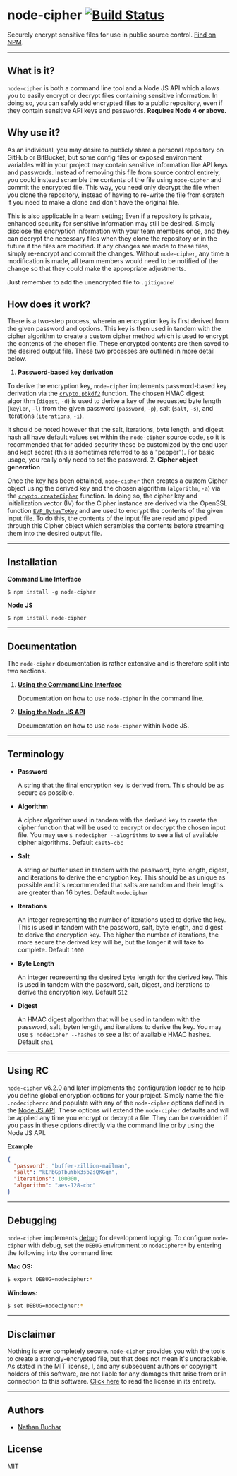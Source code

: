 node-cipher [![Build Status](https://travis-ci.org/nathanbuchar/node-cipher.svg?branch=master)](https://travis-ci.org/nathanbuchar/node-cipher)
===========

Securely encrypt sensitive files for use in public source control. [Find on NPM][external_package_node-cipher].



***



What is it?
-----------

`node-cipher` is both a command line tool and a Node JS API which allows you to easily encrypt or decrypt files containing sensitive information. In doing so, you can safely add encrypted files to a public repository, even if they contain sensitive API keys and passwords. **Requires Node 4 or above.**




Why use it?
-----------

As an individual, you may desire to publicly share a personal repository on GitHub or BitBucket, but some config files or exposed environment variables within your project may contain sensitive information like API keys and passwords. Instead of removing this file from source control entirely, you could instead scramble the contents of the file using `node-cipher` and commit the encrypted file. This way, you need only decrypt the file when you clone the repository, instead of having to re-write the file from scratch if you need to make a clone and don't have the original file.

This is also applicable in a team setting; Even if a repository is private, enhanced security for sensitive information may still be desired. Simply disclose the encryption information with your team members once, and they can decrypt the necessary files when they clone the repository or in the future if the files are modified. If any changes are made to these files, simply re-encrypt and commit the changes. Without `node-cipher`, any time a modification is made, all team members would need to be notified of the change so that they could make the appropriate adjustments.

Just remember to add the unencrypted file to `.gitignore`!




How does it work?
-----------------

There is a two-step process, wherein an encryption key is first derived from the given password and options. This key is then used in tandem with the cipher algorithm to create a custom cipher method which is used to encrypt the contents of the chosen file. These encrypted contents are then saved to the desired output file. These two processes are outlined in more detail below.

1. **Password-based key derivation**

  To derive the encryption key, `node-cipher` implements password-based key derivation via the [`crypto.pbkdf2`][external_crypto_pbkdf2] function. The chosen HMAC digest algorithm (`digest`, `-d`) is used to derive a key of the requested byte length (`keylen`, `-l`) from the given password (`password`, `-p`), salt (`salt`, `-s`), and iterations (`iterations`, `-i`).

  It should be noted however that the salt, iterations, byte length, and digest hash all have default values set within the `node-cipher` source code, so it is recommended that for added security these be customized by the end user and kept secret (this is sometimes referred to as a "pepper"). For basic usage, you really only need to set the password.
2. **Cipher object generation**

  Once the key has been obtained, `node-cipher` then creates a custom Cipher object using the derived key and the chosen algorithm (`algorithm`, `-a`) via the [`crypto.createCipher`][external_crypto_create-cipher] function. In doing so, the cipher key and initialization vector (IV) for the Cipher instance are derived via the OpenSSL function [`EVP_BytesToKey`][external_link_sslbytestokey] and are used to encrypt the contents of the given input file. To do this, the contents of the input file are read and piped through this Cipher object which scrambles the contents before streaming them into the desired output file.



***



Installation
------------

**Command Line Interface**
```
$ npm install -g node-cipher
```

**Node JS**
```
$ npm install node-cipher
```



***



Documentation
-------------

The `node-cipher` documentation is rather extensive and is therefore split into two sections.


1. **[Using the Command Line Interface][docs_cli]**

    Documentation on how to use `node-cipher` in the command line.
2. **[Using the Node JS API][docs_api]**

    Documentation on how to use `node-cipher` within Node JS.



***



Terminology
-----------

* **Password**

  A string that the final encryption key is derived from. This should be as secure as possible.


* **Algorithm**

  A cipher algorithm used in tandem with the derived key to create the cipher function that will be used to encrypt or decrypt the chosen input file. You may use `$ nodecipher --alogrithms` to see a list of available cipher algorithms. Default `cast5-cbc`


* **Salt**

  A string or buffer used in tandem with the password, byte length, digest, and iterations to derive the encryption key. This should be as unique as possible and it's recommended that salts are random and their lengths are greater than 16 bytes. Default `nodecipher`


* **Iterations**

  An integer representing the number of iterations used to derive the key. This is used in tandem with the password, salt, byte length, and digest to derive the encryption key. The higher the number of iterations, the more secure the derived key will be, but the longer it will take to complete. Default `1000`


* **Byte Length**

  An integer representing the desired byte length for the derived key. This is used in tandem with the password, salt, digest, and iterations to derive the encryption key. Default `512`


* **Digest**

  An HMAC digest algorithm that will be used in tandem with the password, salt, byten length, and iterations to derive the key. You may use `$ nodecipher --hashes` to see a list of available HMAC hashes. Default `sha1`



***



Using RC
--------

`node-cipher` v6.2.0 and later implements the configuration loader [rc][external_package_rc] to help you define global encryption options for your project. Simply name the file `.nodecipherrc` and populate with any of the `node-cipher` options defined in the [Node JS API](./docs/using-the-node-js-api.md#options). These options will extend the `node-cipher` defaults and will be applied any time you encrypt or decrypt a file. They can be overridden if you pass in these options directly via the command line or by using the Node JS API.

**Example**
```json
{
  "password": "buffer-zillion-mailman",
  "salt": "kEPbGpTbuYbk3sb2sQKGqm",
  "iterations": 100000,
  "algorithm": "aes-128-cbc"
}
```


***



Debugging
---------

`node-cipher` implements [debug][external_package_debug] for development logging. To configure `node-cipher` with debug, set the `DEBUG` environment to `nodecipher:*` by entering the following into the command line:

**Mac OS:**
```bash
$ export DEBUG=nodecipher:*
```

**Windows:**
```bash
$ set DEBUG=nodecipher:*
```



***



Disclaimer
----------
Nothing is ever completely secure. `node-cipher` provides you with the tools to create a strongly-encrypted file, but that does not mean it's uncrackable. As stated in the MIT license, I, and any subsequent authors or copyright holders of this software, are not liable for any damages that arise from or in connection to this software. [Click here][license] to read the license in its entirety.



***



Authors
-------
* [Nathan Buchar]


License
-------
MIT








[section_what]: #what-is-it
[section_why]: #why-use-it
[section_how]: #how-does-it-work
[section_terms]: #terminology
[section_installation]: #installation
[section_documentation]: #documentation
[section_debugging]: #debugging
[section_disclaimer]: #disclaimer
[section_authors]: #authors
[section_license]: #license

[docs_cli]: ./docs/using-the-command-line-interface.md
[docs_api]: ./docs/using-the-node-js-api.md

[license]: ./LICENSE.md

[external_package_node-cipher]: https://npmjs.com/package/node-cipher
[external_package_debug]: https://npmjs.com/package/debug
[external_package_rc]: https://www.npmjs.com/package/rc

[external_crypto_create-cipher]: https://nodejs.org/api/crypto.html#crypto_crypto_createcipher_algorithm_password
[external_crypto_pbkdf2]: https://nodejs.org/api/crypto.html#crypto_crypto_pbkdf2_password_salt_iterations_keylen_digest_callback

[external_link_sslbytestokey]: https://www.openssl.org/docs/manmaster/crypto/EVP_BytesToKey.html

[Nathan Buchar]: mailto:hello@nathanbuchar.com
